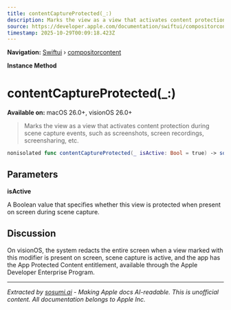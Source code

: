 ```yaml
---
title: contentCaptureProtected(_:)
description: Marks the view as a view that activates content protection during scene capture events, such as screenshots, screen recordings, screensharing, etc.
source: https://developer.apple.com/documentation/swiftui/compositorcontent/contentcaptureprotected(_:)
timestamp: 2025-10-29T00:09:18.423Z
---
```


**Navigation:** [Swiftui](/documentation/swiftui) › [compositorcontent](/documentation/swiftui/compositorcontent)

**Instance Method**

# contentCaptureProtected(_:)

**Available on:** macOS 26.0+, visionOS 26.0+

> Marks the view as a view that activates content protection during scene capture events, such as screenshots, screen recordings, screensharing, etc.

```swift
nonisolated func contentCaptureProtected(_ isActive: Bool = true) -> some CompositorContent
```

## Parameters

**isActive**

A Boolean value that specifies whether this view is protected when present on screen during scene capture.



## Discussion

On visionOS, the system redacts the entire screen when a view marked with this modifier is present on screen, scene capture is active, and the app has the App Protected Content entitlement, available through the Apple Developer Enterprise Program.

---

*Extracted by [sosumi.ai](https://sosumi.ai) - Making Apple docs AI-readable.*
*This is unofficial content. All documentation belongs to Apple Inc.*
